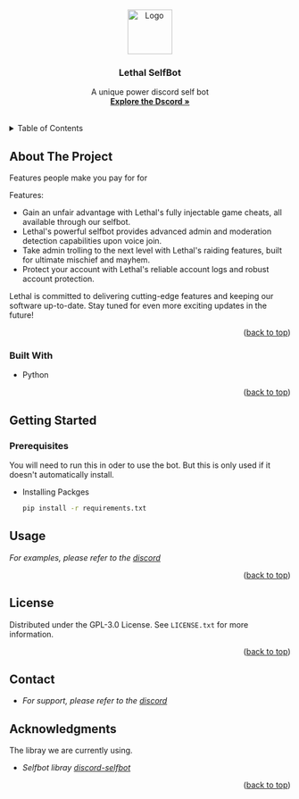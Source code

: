 <a name="readme-top"></a>


<!-- PROJECT LOGO -->
<br />
<div align="center">
  <a href="https://github.com/othneildrew/Best-README-Template">
    <img src="https://cdn.discordapp.com/attachments/1045896845785829385/1133433320286470294/Lethal.png" alt="Logo" width="80" height="80">
  </a>

  <h3 align="center">Lethal SelfBot</h3>

  <p align="center">
    A unique power discord self bot
    <br />
    <a href="https://discord.gg/rySbUJS64t"><strong>Explore the Dscord »</strong></a>
    <br />
    <br />
  </p>
</div>


<!-- TABLE OF CONTENTS -->
<details>
  <summary>Table of Contents</summary>
  <ol>
    <li>
      <a href="#about-the-project">About The Project</a>
      <ul>
        <li><a href="#built-with">Built With</a></li>
      </ul>
    </li>
  </ol>
</details>



<!-- ABOUT THE PROJECT -->
## About The Project

Features people make you pay for for 

Features:
* Gain an unfair advantage with Lethal's fully injectable game cheats, all available through our selfbot.
* Lethal's powerful selfbot provides advanced admin and moderation detection capabilities upon voice join.
* Take admin trolling to the next level with Lethal's raiding features, built for ultimate mischief and mayhem.
* Protect your account with Lethal's reliable account logs and robust account protection.

Lethal is committed to delivering cutting-edge features and keeping our software up-to-date. Stay tuned for even more exciting updates in the future!


<p align="right">(<a href="#readme-top">back to top</a>)</p>


### Built With

* Python

<p align="right">(<a href="#readme-top">back to top</a>)</p>

<!-- GETTING STARTED -->
## Getting Started

### Prerequisites
You will need to run this in oder to use the bot. But this is only used if it doesn't automatically install.

* Installing Packges
  ```sh
  pip install -r requirements.txt
  ```

<!-- USAGE EXAMPLES -->
## Usage


_For examples, please refer to the [discord](https://discord.gg/rySbUJS64t)_

<p align="right">(<a href="#readme-top">back to top</a>)</p>


<!-- LICENSE -->
## License

Distributed under the GPL-3.0 License. See `LICENSE.txt` for more information.

<p align="right">(<a href="#readme-top">back to top</a>)</p>


<!-- CONTACT -->
## Contact

* _For support, please refer to the [discord](https://discord.gg/rySbUJS64t)_


<!-- ACKNOWLEDGMENTS -->
## Acknowledgments

The libray we are currently using.

* _Selfbot libray [discord-selfbot](https://github.com/dolfies/discord.py-self)_


<p align="right">(<a href="#readme-top">back to top</a>)</p>
